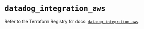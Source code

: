# `datadog_integration_aws`

Refer to the Terraform Registry for docs: [`datadog_integration_aws`](https://registry.terraform.io/providers/datadog/datadog/3.48.1/docs/resources/integration_aws).
